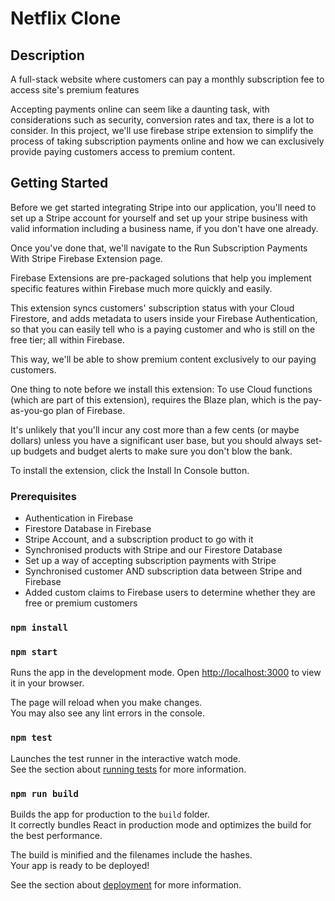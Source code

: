 # Netflix Clone

## Description

A full-stack website where customers can pay a monthly subscription fee to access site's premium features

Accepting payments online can seem like a daunting task, with considerations such as security, conversion rates and tax, there is a lot to consider.
In this project, we'll use firebase stripe extension to simplify the process of taking subscription payments online and how we can exclusively provide paying customers access to premium content.


## Getting Started

Before we get started integrating Stripe into our application, you'll need to set up a Stripe account for yourself and set up your stripe business with valid information including a business name, if you don't have one already.

Once you've done that, we'll navigate to the Run Subscription Payments With Stripe Firebase Extension page.

Firebase Extensions are pre-packaged solutions that help you implement specific features within Firebase much more quickly and easily.

This extension syncs customers' subscription status with your Cloud Firestore, and adds metadata to users inside your Firebase Authentication, so that you can easily tell who is a paying customer and who is still on the free tier; all within Firebase.

This way, we'll be able to show premium content exclusively to our paying customers.

One thing to note before we install this extension: To use Cloud functions (which are part of this extension), requires the Blaze plan, which is the pay-as-you-go plan of Firebase.

It's unlikely that you'll incur any cost more than a few cents (or maybe dollars) unless you have a significant user base, but you should always set-up budgets and budget alerts to make sure you don't blow the bank.

To install the extension, click the Install In Console button.

### Prerequisites

* Authentication in Firebase
* Firestore Database in Firebase
* Stripe Account, and a subscription product to go with it
* Synchronised products with Stripe and our Firestore Database
* Set up a way of accepting subscription payments with Stripe
* Synchronised customer AND subscription data between Stripe and Firebase
* Added custom claims to Firebase users to determine whether they are free or premium customers


### `npm install`

### `npm start`

Runs the app in the development mode.
Open [http://localhost:3000](http://localhost:3000) to view it in your browser.

The page will reload when you make changes.\
You may also see any lint errors in the console.

### `npm test`

Launches the test runner in the interactive watch mode.\
See the section about [running tests](https://facebook.github.io/create-react-app/docs/running-tests) for more information.

### `npm run build`

Builds the app for production to the `build` folder.\
It correctly bundles React in production mode and optimizes the build for the best performance.

The build is minified and the filenames include the hashes.\
Your app is ready to be deployed!

See the section about [deployment](https://facebook.github.io/create-react-app/docs/deployment) for more information.

